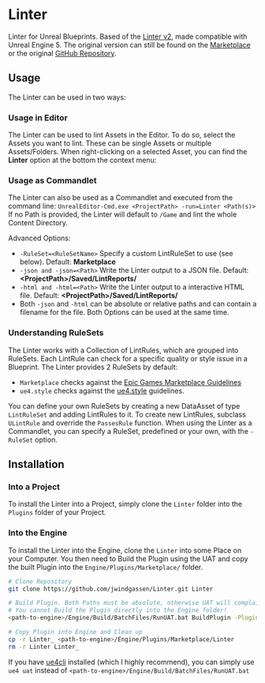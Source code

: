 # Linter

Linter for Unreal Blueprints. Based of the [Linter v2](https://ue5.style), made compatible with Unreal Engine 5.
The original version can still be found on the [Marketplace](https://www.unrealengine.com/marketplace/product/linter-v2) or the original [GitHub Repository](https://github.com/ue4plugins/Linter).

## Usage
The Linter can be used in two ways:

### Usage in Editor
The Linter can be used to lint Assets in the Editor. 
To do so, select the Assets you want to lint. These can be single Assets or multiple Assets/Folders.
When right-clicking on a selected Asset, you can find the **Linter** option at the bottom the context menu:

### Usage as Commandlet
The Linter can also be used as a Commandlet and executed from the command line:
`UnrealEditor-Cmd.exe <ProjectPath> -run=Linter <Path(s)>`
If no Path is provided, the Linter will default to `/Game` and lint the whole Content Directory.

Advanced Options:
- `-RuleSet=<RuleSetName>` Specify a custom LintRuleSet to use (see below). Default: **Marketplace**
- `-json and -json=<Path>` Write the Linter output to a JSON file. Default: **\<ProjectPath\>/Saved/LintReports/**
- `-html and -html=<Path>` Write the Linter output to a interactive HTML file. Default: **\<ProjectPath\>/Saved/LintReports/**
- Both `-json` and `-html` can be absolute or relative paths and can contain a filename for the file. Both Options can be used at the same time.

### Understanding RuleSets
The Linter works with a Collection of LintRules, which are grouped into RuleSets.
Each LintRule can check for a specific quality or style issue in a Blueprint.
The Linter provides 2 RuleSets by default: 
- `Marketplace` checks against the [Epic Games Marketplace Guidelines](https://www.unrealengine.com/marketplace-guidelines)
- `ue4.style` checks against the [ue4.style](http://ue4.style/) guidelines.

You can define your own RuleSets by creating a new DataAsset of type `LintRuleSet` and adding LintRules to it.
To create new LintRules, subclass `ULintRule` and override the `PassesRule` function.
When using the Linter as a Commandlet, you can specify a RuleSet, predefined or your own, with the `-RuleSet` option.

## Installation

### Into a Project
To install the Linter into a Project, simply clone the `Linter` folder into the `Plugins` folder of your Project.

### Into the Engine
To install the Linter into the Engine, clone the `Linter` into some Place on your Computer.
You then need to Build the Plugin using the UAT and copy the built Plugin into the `Engine/Plugins/Marketplace/` folder.

```bash
# Clone Repository
git clone https://github.com/jwindgassen/Linter.git Linter

# Build Plugin. Both Paths must be absolute, otherwise UAT will complain.
# You cannot Build the Plugin directly into the Engine folder!
<path-to-engine>/Engine/Build/BatchFiles/RunUAT.bat BuildPlugin -Plugin=`pwd`/Linter/Linter.uplugin -Package=`pwd`/Linter_

# Copy Plugin into Engine and Clean up
cp -r Linter_ <path-to-engine>/Engine/Plugins/Marketplace/Linter
rm -r Linter Linter_
```

If you have [ue4cli](https://github.com/adamrehn/ue4cli) installed (which I highly recommend), you can simply use `ue4 uat` 
instead of `<path-to-engine>/Engine/Build/BatchFiles/RunUAT.bat`    
